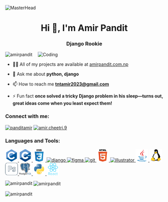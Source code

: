 ![MasterHead](https://media.licdn.com/dms/image/D4E16AQHLv6gnNBD9Gw/profile-displaybackgroundimage-shrink_350_1400/0/1722270169698?e=1728518400&v=beta&t=2_iQvL6TzLdues7Q2mJtuw-_DiIpZedaNagJ1jydeqY)
<h1 align="center">Hi 👋, I'm Amir Pandit</h1>
<h3 align="center">Django Rookie</h3>
<img align="right" alt="Coding" width="400" src="https://i.pinimg.com/originals/b1/5b/d5/b15bd596014d9d9310e59b07b85da550.gif">
<p align="left"> <img src="https://komarev.com/ghpvc/?username=amirpandit&label=Profile%20views&color=0e75b6&style=flat" alt="amirpandit" /> </p>

- 👨‍💻 All of my projects are available at [amirpandit.com.np](amirpandit.com.np)

- 💬 Ask me about **python, django**

- 📫 How to reach me **tntamir2023@gmail.com**

- ⚡ Fun fact **once solved a tricky Django problem in his sleep—turns out, great ideas come when you least expect them!**

<h3 align="left">Connect with me:</h3>
<p align="left">
<a href="https://linkedin.com/in/panditamir" target="blank"><img align="center" src="https://raw.githubusercontent.com/rahuldkjain/github-profile-readme-generator/master/src/images/icons/Social/linked-in-alt.svg" alt="panditamir" height="30" width="40" /></a>
<a href="https://fb.com/amir.cheetri.9" target="blank"><img align="center" src="https://raw.githubusercontent.com/rahuldkjain/github-profile-readme-generator/master/src/images/icons/Social/facebook.svg" alt="amir.cheetri.9" height="30" width="40" /></a>
</p>

<h3 align="left">Languages and Tools:</h3>
<p align="left"> <a href="https://www.cprogramming.com/" target="_blank" rel="noreferrer"> <img src="https://raw.githubusercontent.com/devicons/devicon/master/icons/c/c-original.svg" alt="c" width="40" height="40"/> </a> <a href="https://www.w3schools.com/cpp/" target="_blank" rel="noreferrer"> <img src="https://raw.githubusercontent.com/devicons/devicon/master/icons/cplusplus/cplusplus-original.svg" alt="cplusplus" width="40" height="40"/> </a> <a href="https://www.w3schools.com/css/" target="_blank" rel="noreferrer"> <img src="https://raw.githubusercontent.com/devicons/devicon/master/icons/css3/css3-original-wordmark.svg" alt="css3" width="40" height="40"/> </a> <a href="https://www.djangoproject.com/" target="_blank" rel="noreferrer"> <img src="https://cdn.worldvectorlogo.com/logos/django.svg" alt="django" width="40" height="40"/> </a> <a href="https://www.figma.com/" target="_blank" rel="noreferrer"> <img src="https://www.vectorlogo.zone/logos/figma/figma-icon.svg" alt="figma" width="40" height="40"/> </a> <a href="https://git-scm.com/" target="_blank" rel="noreferrer"> <img src="https://www.vectorlogo.zone/logos/git-scm/git-scm-icon.svg" alt="git" width="40" height="40"/> </a> <a href="https://www.w3.org/html/" target="_blank" rel="noreferrer"> <img src="https://raw.githubusercontent.com/devicons/devicon/master/icons/html5/html5-original-wordmark.svg" alt="html5" width="40" height="40"/> </a> <a href="https://www.adobe.com/in/products/illustrator.html" target="_blank" rel="noreferrer"> <img src="https://www.vectorlogo.zone/logos/adobe_illustrator/adobe_illustrator-icon.svg" alt="illustrator" width="40" height="40"/> </a> <a href="https://www.java.com" target="_blank" rel="noreferrer"> <img src="https://raw.githubusercontent.com/devicons/devicon/master/icons/java/java-original.svg" alt="java" width="40" height="40"/> </a> <a href="https://www.linux.org/" target="_blank" rel="noreferrer"> <img src="https://raw.githubusercontent.com/devicons/devicon/master/icons/linux/linux-original.svg" alt="linux" width="40" height="40"/> </a> <a href="https://www.photoshop.com/en" target="_blank" rel="noreferrer"> <img src="https://raw.githubusercontent.com/devicons/devicon/master/icons/photoshop/photoshop-line.svg" alt="photoshop" width="40" height="40"/> </a> <a href="https://www.postgresql.org" target="_blank" rel="noreferrer"> <img src="https://raw.githubusercontent.com/devicons/devicon/master/icons/postgresql/postgresql-original-wordmark.svg" alt="postgresql" width="40" height="40"/> </a> <a href="https://www.python.org" target="_blank" rel="noreferrer"> <img src="https://raw.githubusercontent.com/devicons/devicon/master/icons/python/python-original.svg" alt="python" width="40" height="40"/> </a> <a href="https://reactjs.org/" target="_blank" rel="noreferrer"> <img src="https://raw.githubusercontent.com/devicons/devicon/master/icons/react/react-original-wordmark.svg" alt="react" width="40" height="40"/> </a> </p>

<p><img align="left" src="https://github-readme-stats.vercel.app/api/top-langs?username=amirpandit&show_icons=true&locale=en&layout=compact" alt="amirpandit" /></p>

<p>&nbsp;<img align="center" src="https://github-readme-stats.vercel.app/api?username=amirpandit&show_icons=true&locale=en" alt="amirpandit" /></p>

<p><img align="center" src="https://github-readme-streak-stats.herokuapp.com/?user=amirpandit&" alt="amirpandit" /></p>
